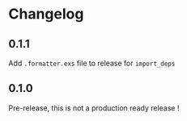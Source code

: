 # Changelog

## 0.1.1

Add `.formatter.exs` file to release for `import_deps`

## 0.1.0

Pre-release, this is not a production ready release !
